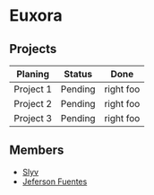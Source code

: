 # Euxora

## Projects


| Planing       | Status           |  Done     |
| ------------- |:----------------:|:---------:|
| Project 1     | Pending          | right foo |
| Project 2     | Pending          | right foo |
| Project 3     | Pending          | right foo |

## Members
* [Slyv](https://github.com/zslyv)
* [Jeferson Fuentes](https://github.com/jefersonfuentes)
